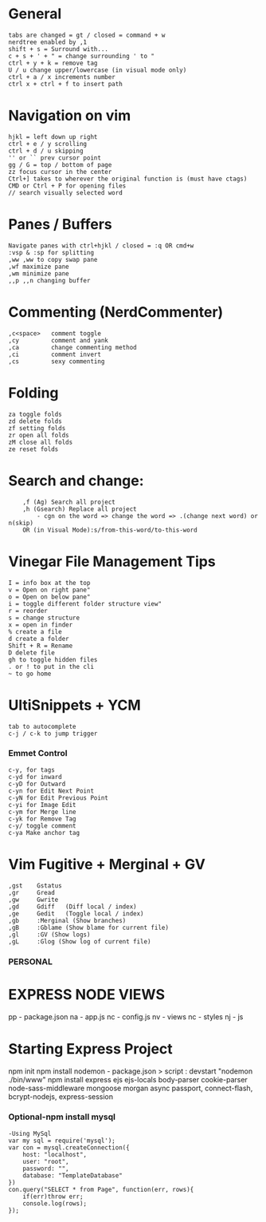 # General
    tabs are changed = gt / closed = command + w
    nerdtree enabled by ,1
    shift + s = Surround with...
    c + s + ' + " = change surrounding ' to "
    ctrl + y + k = remove tag
    U / u change upper/lowercase (in visual mode only)
    ctrl + a / x increments number
    ctrl x + ctrl + f to insert path

# Navigation on vim
    hjkl = left down up right
    ctrl + e / y scrolling
    ctrl + d / u skipping 
    '' or `` prev cursor point
    gg / G = top / bottom of page
    zz focus cursor in the center
    Ctrl+] takes to wherever the original function is (must have ctags)
    CMD or Ctrl + P for opening files
    // search visually selected word

# Panes / Buffers
    Navigate panes with ctrl+hjkl / closed = :q OR cmd+w
    :vsp & :sp for splitting
    ,ww ,ww to copy swap pane
    ,wf maximize pane
    ,wm minimize pane
    ,,p ,,n changing buffer

# Commenting (NerdCommenter)
    ,c<space>   comment toggle
    ,cy         comment and yank
    ,ca         change commenting method 
    ,ci         comment invert
    ,cs         sexy commenting

# Folding
    za toggle folds
    zd delete folds
    zf setting folds
    zr open all folds
    zM close all folds
    ze reset folds

# Search and change: 
        ,f (Ag) Search all project
        ,h (Gsearch) Replace all project
            - cgn on the word => change the word => .(change next word) or n(skip)
        OR (in Visual Mode):s/from-this-word/to-this-word

# Vinegar File Management Tips
    I = info box at the top
    v = Open on right pane"
    o = Open on below pane"
    i = toggle different folder structure view"
    r = reorder
    s = change structure
    x = open in finder
    % create a file
    d create a folder
    Shift + R = Rename
    D delete file
    gh to toggle hidden files
    . or ! to put in the cli
    ~ to go home

# UltiSnippets  + YCM
    tab to autocomplete
    c-j / c-k to jump trigger

### Emmet Control
    c-y, for tags
    c-yd for inward
    c-yD for Outward
    c-yn for Edit Next Point
    c-yN for Edit Previous Point
    c-yi for Image Edit
    c-ym for Merge line
    c-yk for Remove Tag
    c-y/ toggle comment
    c-ya Make anchor tag

# Vim Fugitive + Merginal + GV
    ,gst    Gstatus
    ,gr     Gread
    ,gw     Gwrite
    ,gd     Gdiff   (Diff local / index)
    ,ge     Gedit   (Toggle local / index)
    ,gb     :Merginal (Show branches)
    ,gB     :Gblame (Show blame for current file)
    ,gl     :GV (Show logs)
    ,gL     :Glog (Show log of current file)

### PERSONAL
# EXPRESS NODE VIEWS
pp - package.json
na - app.js
nc - config.js
nv - views
nc - styles
nj - js

# Starting Express Project
npm init
npm install nodemon - package.json > script : devstart "nodemon ./bin/www"
npm install 
    express
    ejs
    ejs-locals
    body-parser 
    cookie-parser
    node-sass-middleware
    mongoose
    morgan
    async
    passport, connect-flash, bcrypt-nodejs, express-session

### Optional-npm install mysql
    -Using MySql
    var my sql = require('mysql');
    var con = mysql.createConnection({
        host: "localhost",
        user: "root",
        password: "",
        database: "TemplateDatabase"
    })
    con.query("SELECT * from Page", function(err, rows){
        if(err)throw err;
        console.log(rows);
    });
